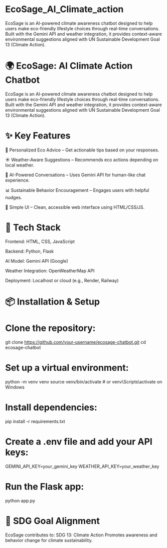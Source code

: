 # EcoSage_AI_Climate_action
EcoSage is an AI-powered climate awareness chatbot designed to help users make eco-friendly lifestyle choices through real-time conversations. Built with the Gemini API and weather integration, it provides context-aware environmental suggestions aligned with UN Sustainable Development Goal 13 (Climate Action).

# 🌍 EcoSage: AI Climate Action Chatbot
EcoSage is an AI-powered climate awareness chatbot designed to help users make eco-friendly lifestyle choices through real-time conversations. Built with the Gemini API and weather integration, it provides context-aware environmental suggestions aligned with UN Sustainable Development Goal 13 (Climate Action).

# ✨ Key Features
🌿 Personalized Eco Advice – Get actionable tips based on your responses.

☀️ Weather-Aware Suggestions – Recommends eco actions depending on local weather.

🧠 AI-Powered Conversations – Uses Gemini API for human-like chat experience.

📊 Sustainable Behavior Encouragement – Engages users with helpful nudges.

🔐 Simple UI – Clean, accessible web interface using HTML/CSS/JS.

# 🧰 Tech Stack
Frontend: HTML, CSS, JavaScript

Backend: Python, Flask

AI Model: Gemini API (Google)

Weather Integration: OpenWeatherMap API

Deployment: Localhost or cloud (e.g., Render, Railway)

# 📦 Installation & Setup
# Clone the repository:
git clone https://github.com/your-username/ecosage-chatbot.git
cd ecosage-chatbot

# Set up a virtual environment:
python -m venv venv
source venv/bin/activate  # or venv\Scripts\activate on Windows

# Install dependencies:
pip install -r requirements.txt

# Create a .env file and add your API keys:
GEMINI_API_KEY=your_gemini_key
WEATHER_API_KEY=your_weather_key

# Run the Flask app:
python app.py


# 🎯 SDG Goal Alignment
EcoSage contributes to:
SDG 13: Climate Action
Promotes awareness and behavior change for climate sustainability.




